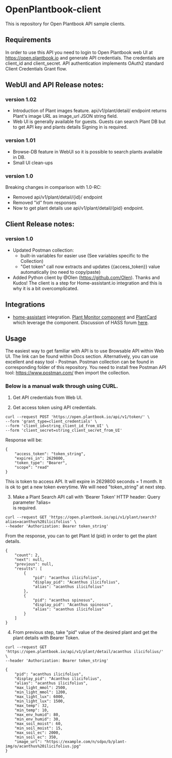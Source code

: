 # OpenPlantbook-client
This is repository for Open Plantbook API sample clients.

## Requirements
In order to use this API you need to login to Open Plantbook web UI at https://open.plantbook.io and generate API credentials. The credentials are client_id and client_secret. API authentication implements OAuth2 standard Client Credentials Grant flow.




## WebUI and API Release notes:

### version 1.02
- Introduction of Plant images feature. api/v1/plant/detail/ endpoint returns Plant's image URL as image_url JSON string field.
- Web UI is generally available for guests. Guests can search Plant DB but to get API key and plants details Signing in is required.

### version 1.01
- Browse-DB feature in WebUI so it is possible to search plants available in DB.
- Small UI clean-ups

### version 1.0
Breaking changes in comparison with 1.0-RC:
- Removed api/v1/plant/detail/{id}/ endpoint
- Removed "id" from responses
- Now to get plant details use api/v1/plant/detail/{pid} endpoint.

## Client Release notes:

### version 1.0
- Updated Postman collection:
    - built-in variables for easier use (See variables specific to the Collection)
    - "Get token" call now extracts and updates {{access_token}} value automatically (no need to copy/paste)
- Added Python client by @Olen (https://github.com/Olen). Thanks and Kudos! The client is a step for Home-assistant.io integration and this is why it is a bit overcomplicated.  

## Integrations
- [home-assistant](https://www.home-assistant.io/) integration. [Plant Monitor component](https://github.com/Olen/homeassistant-plant) and [PlantCard](https://github.com/Olen/lovelace-flower-card) which leverage the component. Discussion of HASS forum [here](https://community.home-assistant.io/t/cloud-plant-db-with-api-for-plantcard/).

## Usage
The easiest way to get familiar with API is to use Browsable API within Web UI. The link can be found within Docs section.
Alternatively, you can use excellent and easy tool - Postman. Postman collection can be found in corresponding folder of this repository. You need to install free Postman API tool: https://www.postman.com/ then import the collection.

### Below is a manual walk through using CURL.

1. Get API credentials from Web UI.

2. Get access token using API credentials.
```
curl --request POST 'https://open.plantbook.io/api/v1/token/' \
--form 'grant_type=client_credentials' \
--form 'client_id=string_client_id_from_UI' \
--form 'client_secret=string_client_secret_from_UI'
```
Response will be:
```
{
    "access_token": "token_string",
    "expires_in": 2629800,
    "token_type": "Bearer",
    "scope": "read"
}
```
This is token to access API. It will expire in 2629800 seconds = 1 month. It is ok to get a new token everytime.
We will need "token_string" at next step.

3. Make a Plant Search API call with 'Bearer Token' HTTP header:
Query parameter ?alias=<search string> is required.
```
curl --request GET 'https://open.plantbook.io/api/v1/plant/search?alias=acanthus%20ilicifolius' \
--header 'Authorization: Bearer token_string'
```
From the response, you can to get Plant Id (pid) in order to get the plant details.
```
{
    "count": 2,
    "next": null,
    "previous": null,
    "results": [
        {
            "pid": "acanthus ilicifolius",
            "display_pid": "Acanthus ilicifolius",
            "alias": "acanthus ilicifolius"
        },
        {
            "pid": "acanthus spinosus",
            "display_pid": "Acanthus spinosus",
            "alias": "acanthus ilicifolius"
        }
    ]
}
```
4.  From previous step, take "pid" value of the desired plant and get the plant details with Bearer Token. 

```
curl --request GET 'https://open.plantbook.io/api/v1/plant/detail/acanthus ilicifolius/' \
--header 'Authorization: Bearer token_string'
```
```
{
    "pid": "acanthus ilicifolius",
    "display_pid": "Acanthus ilicifolius",
    "alias": "acanthus ilicifolius",
    "max_light_mmol": 2500,
    "min_light_mmol": 1200,
    "max_light_lux": 6000,
    "min_light_lux": 1500,
    "max_temp": 32,
    "min_temp": 10,
    "max_env_humid": 80,
    "min_env_humid": 30,
    "max_soil_moist": 60,
    "min_soil_moist": 15,
    "max_soil_ec": 2000,
    "min_soil_ec": 350,
    "image_url": "https://example.com/n/sdpo/b/plant-img/o/acanthus%20ilicifolius.jpg"
}
```

